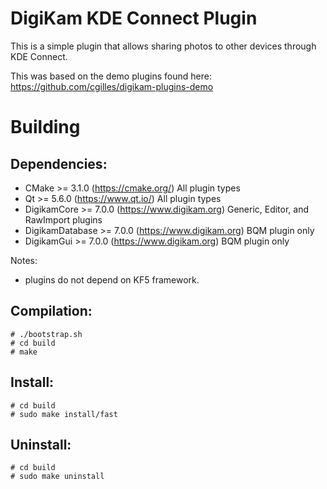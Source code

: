 # DigiKam KDE Connect Plugin

This is a simple plugin that allows sharing photos to other devices through KDE Connect.

This was based on the demo plugins found here: <https://github.com/cgilles/digikam-plugins-demo>

# Building
## Dependencies:

- CMake           >= 3.1.0      (https://cmake.org/)            All plugin types
- Qt              >= 5.6.0      (https://www.qt.io/)            All plugin types
- DigikamCore     >= 7.0.0      (https://www.digikam.org)       Generic, Editor, and RawImport plugins
- DigikamDatabase >= 7.0.0      (https://www.digikam.org)       BQM plugin only
- DigikamGui      >= 7.0.0      (https://www.digikam.org)       BQM plugin only

Notes:

- plugins do not depend on KF5 framework.

## Compilation:

```
# ./bootstrap.sh
# cd build
# make
```

## Install:

```
# cd build
# sudo make install/fast
```

## Uninstall:

```
# cd build
# sudo make uninstall
```
